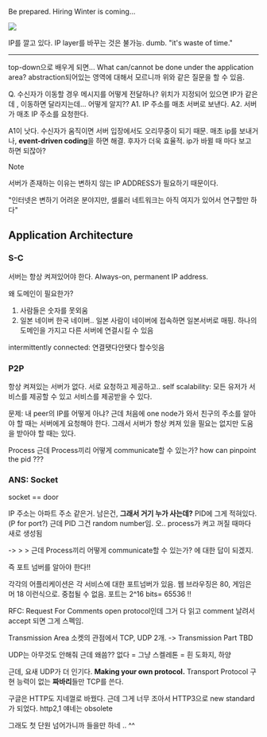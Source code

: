 Be prepared. 
Hiring Winter is coming...

![](https://i.imgur.com/Y5OmomT.png)

IP를 깔고 있다. IP layer를 바꾸는 것은 불가능. dumb.
"it's waste of time."

---
top-down으로 배우게 되면...
What can/cannot be done under the application area?
abstraction되어있는 영역에 대해서 모르니까 위와 같은 질문을 할 수 있음.

Q. 수신자가 이동할 경우 메시지를 어떻게 전달하나?
위치가 지정되어 있으면 IP가 같은데 ,
이동하면 달라지는데... 어떻게 알지??
A1. IP 주소를 매초 서버로 보낸다. 
A2. 서버가 매초 IP 주소를 요청한다.

A1이 낫다. 수신자가 움직이면 서버 입장에서도 오리무중이 되기 때문.
매초 ip를 보내거나, **event-driven coding**을 하면 해결.
후자가 더욱 효율적. ip가 바뀔 때 마다 보고 하면 되잖아?

>[!note] 
서버가 존재하는 이유는 
변하지 않는 IP ADDRESS가 필요하기 때문이다.

"인터넷은 변하기 어려운 분야지만, 셀룰러 네트워크는 아직 여지가 있어서 연구할만 하다" 

## Application Architecture

### S-C

서버는 항상 켜져있어야 한다. Always-on, permanent IP address.

왜 도메인이 필요한가?
1. 사람들은 숫자를 못외움
2. 일본 네이버 한국 네이버.. 일본 사람이 네이버에 접속하면 일본서버로 매핑. 하나의 도메인을 가지고 다른 서버에 연결시킬 수 있음

intermittently connected: 연결됏다안됏다 할수잇음

### P2P

항상 켜져있는 서버가 없다.
서로 요청하고 제공하고..
self scalability: 모든 유저가 서비스를 제공할 수 있고 서비스를 제공받을 수 있다.

문제: 내 peer의 IP를 어떻게 아냐?
근데 처음에 one node가 와서 친구의 주소를 알아야 할 때는 서버에게 요청해야 한다.
그래서 서버가 항상 켜져 있을 필요는 없지만
도움을 받아야 할 때는 있다.

Process
근데 Process끼리 어떻게 communicate할 수 있는가?
how can pinpoint the pid ???

### ANS: Socket

socket == door

IP 주소는 아파트 주소 같은거.
남은건, **그래서 거기 누가 사는데?**
PID에 그게 적혀있다. (P for port?)
근데 PID 그건 random number임. 
오.. process가 켜고 꺼질 때마다 새로 생성됨

-> > > 근데 Process끼리 어떻게 communicate할 수 있는가? 에 대한 답이 되겠지.

즉 포트 넘버를 알아야 한다!!

각각의 어플리케이션은 각 서비스에 대한 포트넘버가 있음. 
웹 브라우징은 80, 게임은 머 18 이런식으로.
중첩될 수 없음.
포트는 2^16 bits= 65536 !!

RFC: Request For Comments
open protocol인데
그거 다 읽고 
comment 날려서 accept 되면 그게 스펙임.

Transmission Area
소켓의 관점에서
TCP, UDP 2개.
-> Transmission Part TBD

UDP는 아무것도 안해줘 근데 왜씀??
없다 = 그냥 스켈레톤 = 흰 도화지, 하양

근데, 요새 UDP가 더 인기다.
**Making your own protocol.**
Transport Protocol 구현 능력이 없는 **짜바리**들만 TCP를 쓴다.

구글은 HTTP도 지네껄로 바꿨다. 근데 그게 너무 조아서 HTTP3으로 new standard가 되었다.
http2,1 얘네는 obsolete

그래도 첫 단원 넘어가니까 들을만 하네 .. ^^

